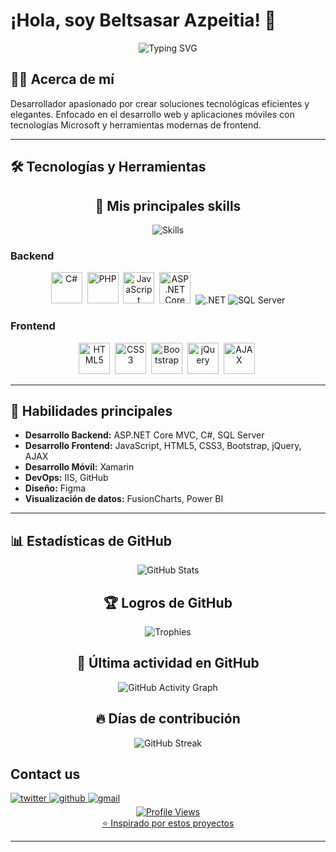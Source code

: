 # ¡Hola, soy Beltsasar Azpeitia! 👋

<div align="center">
  <img src="https://readme-typing-svg.herokuapp.com?font=Fira+Code&size=22&duration=3000&pause=1000&color=9D4EDD&center=true&vCenter=true&random=false&width=435&lines=Desarrollador+Full+Stack;Especialista+en+.NET+%26+SQL+Server;Creador+de+soluciones+web" alt="Typing SVG" />
</div>

## 👨‍💻 Acerca de mí
Desarrollador apasionado por crear soluciones tecnológicas eficientes y elegantes. Enfocado en el desarrollo web y aplicaciones móviles con tecnologías Microsoft y herramientas modernas de frontend.

---

## 🛠️ Tecnologías y Herramientas

<h2 align="center">🎯 Mis principales skills</h2>
<div align="center">
  <img src="https://skillicons.dev/icons?i=csharp,dotnet,php,js,html,css,bootstrap,git,github,azure,sqlserver" alt="Skills" />
</div>

### Backend
<div align="center">
  <img src="https://cdn.jsdelivr.net/gh/devicons/devicon/icons/csharp/csharp-original.svg" title="C#" alt="C#" width="50" height="50"/>&nbsp;
  <img src="https://cdn.jsdelivr.net/gh/devicons/devicon/icons/php/php-original.svg" title="PHP" alt="PHP" width="50" height="50"/>&nbsp;
  <img src="https://cdn.jsdelivr.net/gh/devicons/devicon/icons/javascript/javascript-original.svg" title="JavaScript" alt="JavaScript" width="50" height="50"/>&nbsp;
  <img src="https://cdn.jsdelivr.net/gh/devicons/devicon/icons/dotnetcore/dotnetcore-original.svg" title="ASP.NET Core" alt="ASP.NET Core" width="50" height="50"/>&nbsp;
  <img src="https://img.shields.io/badge/.NET-5C2D91?style=for-the-badge&logo=dotnet&logoColor=white" title=".NET" alt=".NET" />
  <img src="https://img.shields.io/badge/SQL%20Server-CC2927?style=for-the-badge&logo=microsoftsqlserver&logoColor=white" title="SQL Server" alt="SQL Server" />
</div>

### Frontend
<div align="center">
  <img src="https://cdn.jsdelivr.net/gh/devicons/devicon/icons/html5/html5-original.svg" title="HTML5" alt="HTML5" width="50" height="50"/>&nbsp;
  <img src="https://cdn.jsdelivr.net/gh/devicons/devicon/icons/css3/css3-original.svg" title="CSS3" alt="CSS3" width="50" height="50"/>&nbsp;
  <img src="https://cdn.jsdelivr.net/gh/devicons/devicon/icons/bootstrap/bootstrap-original.svg" title="Bootstrap" alt="Bootstrap" width="50" height="50"/>&nbsp;
  <img src="https://cdn.jsdelivr.net/gh/devicons/devicon/icons/jquery/jquery-original.svg" title="jQuery" alt="jQuery" width="50" height="50"/>&nbsp;
  <img src="https://cdn.jsdelivr.net/gh/devicons/devicon/icons/javascript/javascript-original.svg" title="AJAX" alt="AJAX" width="50" height="50"/>&nbsp;
</div>

---

## 🚀 Habilidades principales

- **Desarrollo Backend:** ASP.NET Core MVC, C#, SQL Server
- **Desarrollo Frontend:** JavaScript, HTML5, CSS3, Bootstrap, jQuery, AJAX
- **Desarrollo Móvil:** Xamarin
- **DevOps:** IIS, GitHub
- **Diseño:** Figma
- **Visualización de datos:** FusionCharts, Power BI

---

## 📊 Estadísticas de GitHub
<div align="center">
  <img src="https://github-readme-stats.vercel.app/api?username=BeltsasarAzpeitia&show_icons=true&theme=midnight-purple" alt="GitHub Stats" />
</div>

<h2 align="center">🏆 Logros de GitHub</h2>
<div align="center">
  <img src="https://github-profile-trophy.vercel.app/?username=BeltsasarAzpeitia&theme=algolia&margin-w=10&margin-h=10" alt="Trophies" />
</div>

<h2 align="center">🚀 Última actividad en GitHub</h2>
<div align="center">
  <img src="https://github-readme-activity-graph.vercel.app/graph?username=BeltsasarAzpeitia&theme=react-dark" alt="GitHub Activity Graph" />
</div>

<h2 align="center">🔥 Días de contribución</h2>
<div align="center">
  <img src="http://github-readme-streak-stats.herokuapp.com?user=BeltsasarAzpeitia&theme=midnight-purple&date_format=M%20j%5B%2C%20Y%5D" alt="GitHub Streak" />
</div>

## Contact us

<a href="https://www.linkedin.com/in/beltsasar-azpeitia-649a66236" target="_blank">
<img src=https://img.shields.io/badge/linkedin-%230077B5.svg?style=for-the-badge&logo=linkedin&logoColor=white alt=twitter style="margin-bottom: 5px;" />

<a href="https://github.com/BeltsasarAzpeitia" target="_blank">
<img src=https://img.shields.io/badge/github-%2300acee.svg?color=181717&style=for-the-badge&logo=github&logoColor=white alt=github style="margin-bottom: 5px;" />

<a href="mailto:belsagallardo@hotmail.com" target="_blank">
<img src=https://img.shields.io/badge/gmail-%2300acee.svg?color=EA4335&style=for-the-badge&logo=gmail&logoColor=white alt=gmail style="margin-bottom: 5px;" />

<div align="center">
  <img src="https://komarev.com/ghpvc/?username=BeltsasarAzpeitia&color=9D4EDD&style=flat-square" alt="Profile Views" />
</div>

<div align="center">
⭐️ Inspirado por estos proyectos
</div>

---
